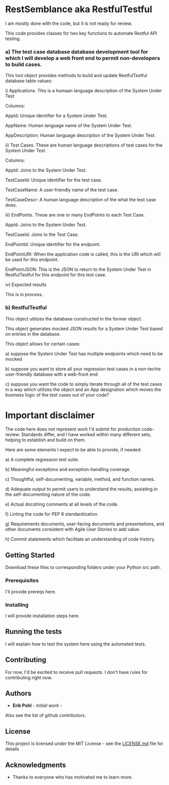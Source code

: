 # RestSemblance aka RestfulTestful

I am mostly done with the code, but it is not ready for review.

This code provides classes for two key functions to automate Restful API testing.
 

### a) The test case database database development tool for which I will develop a web front end to permit non-developers to build cases.

This tool object provides methods to build and update RestfulTestful database table values:

i) Applications.  This is a humaan language description of the System Under Test

Columns:

AppId: Unique identifier for a System Under Test.

AppName: Human language name of the System Under Test.

AppDescription: Human language description of the System Under Test.

ii) Test Cases.  These are human language descriptions of test cases for the System Under Test.

Columns:

AppId: Joins to the System Under Test.

TestCaseId: Unique identifier for the test case.

TestCaseName: A user-friendly name of the test case.

TestCaseDescr: A human language description of the what the test case does.

iii) EndPoints.  These are one or many EndPoints to each Test Case.

AppId: Joins to the System Under Test.

TestCaseId: Joins to the Test Case.

EndPointId: Unique identifier for the endpoint.

EndPointURI: When the application code is called, this is the URI which will be used for this endpoint.

EndPointJSON: This is the JSON to return to the System Under Test in RestfulTestful for this endpoint for this test case.

iv) Expected results

This is in process.


### b) RestfulTestful

This object utilizes the database constructed in the former object.

This object generates mocked JSON results for a System Under Test based on entries in the database.

This object allows for certain cases:

a) suppose the System Under Test has multiple endpoints which need to be mocked

b) suppose you want to store all your regression test cases in a non-techie user-friendly database with a web-front end

c) suppose you want the code to simply iterate through all of the test cases in a way which utilizes the object and an App designation which moves the business logic of the test cases out of your code?



# Important disclaimer

The code here does not represent work I'd submit for production code-review.  Standards differ, and I have worked within many different
sets, helping to establish and build on them.

Here are some elements I expect to be able to provide, if needed:

a) A complete regression test suite.

b) Meaningful exceptions and exception-handling coverage.

c) Thoughtful, self-documenting, variable, method, and function names.

d) Adequate output to permit users to understand the results, assisting in the self-documenting nature of the code.

e) Actual docstring comments at all levels of the code.

f) Linting the code for PEP 8 standardization.

g) Requirements documents, user-facing documents and presentations, and other documents consistent with Agile User Stories to add value.

h) Commit statements which facilitate an understanding of code history.

## Getting Started

Download these files to corresponding folders under your Python src path.

### Prerequisites

I'll provide prereqs here.

### Installing

I will provide installation steps here.

## Running the tests

I will explain how to test the system here using the automated tests.

## Contributing

For now, I'd be excited to receive pull requests.  I don't have rules for contributing right now.

## Authors

* **Erik Pohl** - *Initial work* - 

Also see the list of github contributors.

## License

This project is licensed under the MIT License - see the [LICENSE.md](LICENSE.md) file for details

## Acknowledgments

* Thanks to everyone who has motivated me to learn more.
